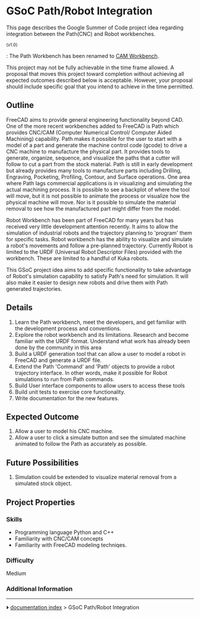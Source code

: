 # GSoC Path/Robot Integration
This page describes the Google Summer of Code project idea regarding integration between the Path(CNC) and Robot workbenches.


<small>(v1.0)</small> 

: The Path Workbench has been renamed to [CAM Workbench](CAM_Workbench.md).

This project may not be fully achievable in the time frame allowed. A proposal that moves this project toward completion without achieving all expected outcomes described below is acceptable. However, your proposal should include specific goal that you intend to achieve in the time permitted.

## Outline

FreeCAD aims to provide general engineering functionality beyond CAD. One of the more recent workbenches added to FreeCAD is Path which provides CNC/CAM (Computer Numerical Control/ Computer Aided Machining) capability. Path makes it possible for the user to start with a model of a part and generate the machine control code (gcode) to drive a CNC machine to manufacture the physical part. It provides tools to generate, organize, sequence, and visualize the paths that a cutter will follow to cut a part from the stock material. Path is still in early development but already provides many tools to manufacture parts including Drilling, Engraving, Pocketing, Profiling, Contour, and Surface operations. One area where Path lags commercial applications is in visualizing and simulating the actual machining process. It is possible to see a backplot of where the tool will move, but it is not possible to animate the process or visualize how the physical machine will move. Nor is it possible to simulate the material removal to see how the manufactured part might differ from the model.

Robot Workbench has been part of FreeCAD for many years but has received very little development attention recently. It aims to allow the simulation of industrial robots and the trajectory planning to \'program\' them for specific tasks. Robot workbench has the ability to visualize and simulate a robot\'s movements and follow a pre-planned trajectory. Currently Robot is limited to the URDF (Universal Robot Descriptor Files) provided with the workbench. These are limited to a handful of Kuka robots.

This GSoC project idea aims to add specific functionality to take advantage of Robot\'s simulation capability to satisfy Path\'s need for simulation. It will also make it easier to design new robots and drive them with Path generated trajectories.

## Details

1.  Learn the Path workbench, meet the developers, and get familiar with the development process and conventions.
2.  Explore the robot workbench and its limitations. Research and become familiar with the URDF format. Understand what work has already been done by the community in this area
3.  Build a URDF generation tool that can allow a user to model a robot in FreeCAD and generate a URDF file.
4.  Extend the Path \'Command\' and \'Path\' objects to provide a robot trajectory interface. In other words, make it possible for Robot simulations to run from Path commands.
5.  Build User interface components to allow users to access these tools
6.  Build unit tests to exercise core functionality.
7.  Write documentation for the new features.

## Expected Outcome 

1.  Allow a user to model his CNC machine.
2.  Allow a user to click a simulate button and see the simulated machine animated to follow the Path as accurately as possible.

## Future Possibilities 

1.  Simulation could be extended to visualize material removal from a simulated stock object.

## Project Properties 

### Skills

-   Programming language Python and C++
-   Familiarity with CNC/CAM concepts
-   Familiarity with FreeCAD modeling techniqes.

### Difficulty

Medium

### Additional Information



---
⏵ [documentation index](../README.md) > GSoC Path/Robot Integration
